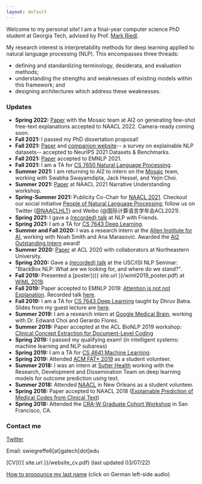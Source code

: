 ```yaml
---
layout: default
---
```


Welcome to my personal site! I am a final-year computer science PhD student at Georgia Tech, advised by Prof. [Mark Riedl](https://eilab-gt.github.io). 

My research interest is interpretability methods for deep learning applied to natural language processing (NLP). This encompasses three threads: 
- defining and standardizing terminology, desiderata, and evaluation methods;
- understanding the strengths and weaknesses of existing models within this framework; and
- designing architectures which address these weaknesses.
 
### Updates
- **Spring 2022:** [Paper](https://arxiv.org/abs/2112.08674) with the Mosaic team at AI2 on generating few-shot free-text explanations accepted to NAACL 2022. Camera-ready coming soon.
- **Fall 2021:** I passed my PhD dissertation proposal!
- **Fall 2021:** [Paper](https://arxiv.org/abs/2102.12060) and [companion website](https://exnlpdatasets.github.io/)-- a survey on explainable NLP datasets-- accepted to NeurIPS 2021 Datasets & Benchmarks.
- **Fall 2021:** [Paper](https://arxiv.org/abs/2010.12762) accepted to EMNLP 2021.
- **Fall 2021:** I am a TA for [CS 7650 Natural Language Processing](https://cocoxu.github.io/CS7650_fall2021/).
- **Summer 2021:** I am returning to AI2 to intern on the [Mosaic](https://mosaic.allenai.org/) team, working with Swabha Swayamdipta, Jack Hessel, and Yejin Choi.
- **Summer 2021:** [Paper](https://arxiv.org/abs/2105.01311) at NAACL 2021 Narrative Understanding workshop.
- **Spring-Summer 2021:** Publicity Co-Chair for [NAACL 2021](https://2021.naacl.org). Checkout our social initiative [People of Natural Language Processing](https://peopleofnlproc.github.io); follow us on Twitter ([@NAACLHLT](https://twitter.com/naaclhlt?lang=en)) and Weibo (@国际计算语言学年会ACL2021).
- **Spring 2021:** I gave a [(recorded) talk](https://www.youtube.com/watch?v=1zNFaNuASuc) at NLP with Friends.
- **Spring 2021:** I am a TA for [CS 7643 Deep Learning](https://www.cc.gatech.edu/classes/AY2021/cs7643_spring/).
- **Summer and Fall 2020:** I was a research intern at the [Allen Institute for AI](https://allenai.org/), working with Noah Smith and Ana Marasović. Awarded the [AI2 Outstanding Intern](https://allenai.org/outstanding-interns) award!
- **Summer 2020:** [Paper](https://www.aclweb.org/anthology/2020.acl-main.409.pdf) at ACL 2020 with collaborators at Northeastern University.
- **Spring 2020:** Gave a [(recorded) talk](https://bluejeans.com/s/NqZd0) at the USC/ISI NLP Seminar: "BlackBox NLP: What are we looking for, and where do we stand?".
- **Fall 2019:** Presented a [poster]({{ site.url }}/wiml2019_poster.pdf) at [WiML 2019](https://wimlworkshop.org/2019/).  
- **Fall 2019:** Paper accepted to EMNLP 2019: [Attention is not not Explanation](https://arxiv.org/abs/1908.04626). Recorded talk [here](https://vimeo.com/404731845).
- **Fall 2019:** I am a TA for [CS 7643 Deep Learning](https://www.cc.gatech.edu/classes/AY2020/cs7643_fall/) taught by Dhruv Batra. Slides from my guest lecture are [here](https://www.cc.gatech.edu/classes/AY2020/cs7643_fall/slides/L16_attention_transformers.pdf).
- **Summer 2019:** I am a research intern at [Google Medical Brain](https://ai.google/healthcare/), working with Dr. Edward Choi and Gerardo Flores. 
- **Summer 2019:** Paper accepted at the ACL BioNLP 2019 workshop: [Clinical Concept Extraction for Document-Level Coding](https://arxiv.org/abs/1906.03380)
- **Spring 2019:** I passed my qualifying exam! (in intelligent systems: machine learning and NLP subareas)
- **Spring 2019:** I am a TA for [CS 4641 Machine Learning](https://bhrolenok.github.io/teaching/cs-4641-spr2019/index.html).
- **Spring 2019:** Attended [ACM FAT\* 2019](https://fatconference.org/2019/) as a student volunteer.
- **Summer 2018:** I was an intern at [Sutter Health](https://www.sutterhealth.org/) working with the Research, Development and Dissemination Team on deep learning models for outcome prediction using text. 
- **Summer 2018:** Attended [NAACL](http://naacl2018.org/) in New Orleans as a student volunteer.
- **Spring 2018:** Paper accepted to NAACL 2018 ([Explainable Prediction of Medical Codes from Clinical Text](https://arxiv.org/pdf/1802.05695.pdf))
- **Spring 2018:** Attended the [CRA-W Graduate Cohort Workshop](https://cra.org/cra-w/events/grad-cohort-women-2018/) in San Francisco, CA.

### Contact me

[Twitter](https://twitter.com/sarahwiegreffe)

Email: swiegreffe6[at]gatech[dot]edu

[CV]({{ site.url }}/website_cv.pdf) (last updated 03/07/22)

[How to pronounce my last name](https://translate.google.com/#view=home&op=translate&sl=de&tl=en&text=wiegreffe) (click on German left-side audio)
